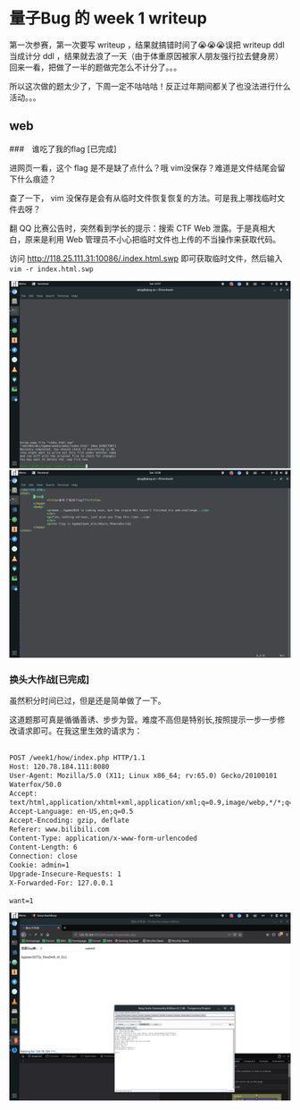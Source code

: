 # 量子Bug 的 week 1 writeup

第一次参赛，第一次要写 writeup ，结果就搞错时间了😭😭😭误把 writeup ddl 当成计分 ddl ，结果就去浪了一天（由于体重原因被家人朋友强行拉去健身房）回来一看，把做了一半的题做完怎么不计分了。。。

所以这次做的题太少了，下周一定不咕咕咕！反正过年期间都关了也没法进行什么活动。。。

## web

###　谁吃了我的flag [已完成]

进网页一看，这个 flag 是不是缺了点什么？哦 vim没保存？难道是文件结尾会留下什么痕迹？

查了一下， vim 没保存是会有从临时文件恢复恢复的方法。可是我上哪找临时文件去呀？

翻 QQ 比赛公告时，突然看到学长的提示：搜索 CTF Web 泄露。于是真相大白，原来是利用 Web 管理员不小心把临时文件也上传的不当操作来获取代码。

访问 http://118.25.111.31:10086/.index.html.swp 即可获取临时文件，然后输入 `vim -r index.html.swp`

![vimswap](./img/vimswap.png)
![vimswap](./img/vimflag.png)

### 换头大作战[已完成]

虽然积分时间已过，但是还是简单做了一下。

这道题那可真是循循善诱、步步为营。难度不高但是特别长,按照提示一步一步修改请求即可。在我这里生效的请求为：

```http

POST /week1/how/index.php HTTP/1.1
Host: 120.78.184.111:8080
User-Agent: Mozilla/5.0 (X11; Linux x86_64; rv:65.0) Gecko/20100101 Waterfox/50.0
Accept: text/html,application/xhtml+xml,application/xml;q=0.9,image/webp,*/*;q=0.8
Accept-Language: en-US,en;q=0.5
Accept-Encoding: gzip, deflate
Referer: www.bilibili.com
Content-Type: application/x-www-form-urlencoded
Content-Length: 6
Connection: close
Cookie: admin=1
Upgrade-Insecure-Requests: 1
X-Forwarded-For: 127.0.0.1

want=1

```

![http-request](./img/http-request.png)
